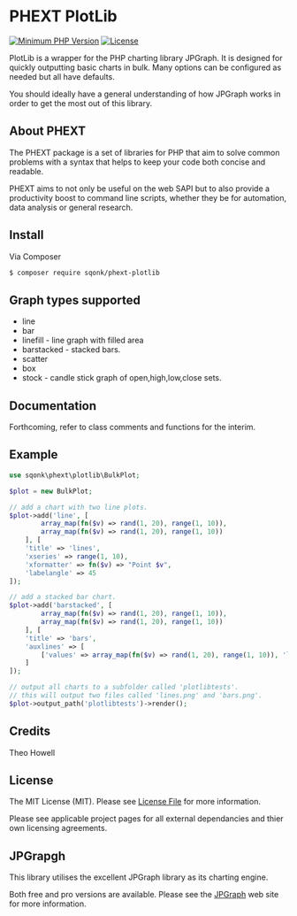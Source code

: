 # PHEXT PlotLib

[![Minimum PHP Version](https://img.shields.io/badge/php-%3E%3D%207.3-8892BF.svg)](https://php.net/)
[![License](https://sqonk.com/opensource/license.svg)](license.txt)

PlotLib is a wrapper for the PHP charting library JPGraph. It is designed for quickly outputting basic charts in bulk. Many options can be configured as needed but all have defaults.

You should ideally have a general understanding of how JPGraph works in order to get the most out of this library.


## About PHEXT

The PHEXT package is a set of libraries for PHP that aim to solve common problems with a syntax that helps to keep your code both concise and readable.

PHEXT aims to not only be useful on the web SAPI but to also provide a productivity boost to command line scripts, whether they be for automation, data analysis or general research.

## Install

Via Composer

``` bash
$ composer require sqonk/phext-plotlib
```

## Graph types supported

* line
* bar
* linefill - line graph with filled area
* barstacked - stacked bars.
* scatter
* box
* stock - candle stick graph of open,high,low,close sets.

## Documentation

Forthcoming, refer to class comments and functions for the interim.

## Example

``` php
use sqonk\phext\plotlib\BulkPlot;

$plot = new BulkPlot;

// add a chart with two line plots.
$plot->add('line', [
		array_map(fn($v) => rand(1, 20), range(1, 10)),
		array_map(fn($v) => rand(1, 20), range(1, 10))
	], [
	'title' => 'lines',
	'xseries' => range(1, 10),
	'xformatter' => fn($v) => "Point $v",
	'labelangle' => 45
]);

// add a stacked bar chart.
$plot->add('barstacked', [
		array_map(fn($v) => rand(1, 20), range(1, 10)),
		array_map(fn($v) => rand(1, 20), range(1, 10))
	], [
	'title' => 'bars',
	'auxlines' => [
		['values' => array_map(fn($v) => rand(1, 20), range(1, 10)), 'legend' => 'auxlines']
	]
]);

// output all charts to a subfolder called 'plotlibtests'.
// this will output two files called 'lines.png' and 'bars.png'.
$plot->output_path('plotlibtests')->render();
```
 
## Credits

Theo Howell
 
## License

The MIT License (MIT). Please see [License File](license.txt) for more information. 
 
Please see applicable project pages for all external dependancies and thier own licensing agreements.
 
## JPGrapgh

This library utilises the excellent JPGraph library as its charting engine.

Both free and pro versions are available. Please see the <a href="https://jpgraph.net">JPGraph</a> web site for more information. 



